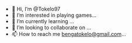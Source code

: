 - 👋 Hi, I’m @Tokelo97
- 👀 I’m interested in playing games...
- 🌱 I’m currently learning ...
- 💞️ I’m looking to collaborate on ...
- 📫 How to reach me bengatokelo@gmail.com...

<!---
Tokelo97/Tokelo97 is a ✨ special ✨ repository because its `README.md` (this file) appears on your GitHub profile.
You can click the Preview link to take a look at your changes.
--->
